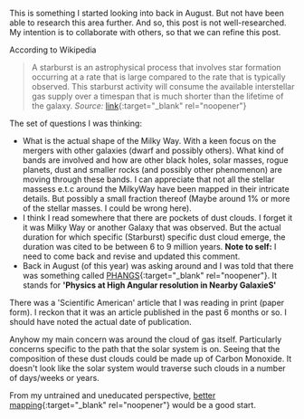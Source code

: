 This is something I started looking into back in August. But not have been able to research this area further. And so, this post is not well-researched. My intention is to collaborate with others, so that we can refine this post.

According to Wikipedia

> A starburst is an astrophysical process that involves star formation occurring at a rate that is large compared to the rate that is typically observed. This starburst activity will consume the available interstellar gas supply over a timespan that is much shorter than the lifetime of the galaxy.
*Source:* [link](https://en.wikipedia.org/wiki/Starburst_region#:~:text=A%20starburst%20is%20an%20astrophysical,the%20lifetime%20of%20the%20galaxy.){:target="_blank" rel="noopener"}
 

The set of questions I was thinking: 
* What is the actual shape of the Milky Way. With a keen focus on the mergers with other galaxies (dwarf and possibly others). What kind of bands are involved and how are other black holes, solar masses, rogue planets, dust and smaller rocks (and possibly other phenomenon) are moving through these bands. I can appreciate that not all the stellar massess e.t.c around the MilkyWay have been mapped in their intricate details. But possibly a small fraction thereof (Maybe around 1% or more of the stellar masses. I could be wrong here). 
* I think I read somewhere that there are pockets of dust clouds. I forget it it was Milky Way or another Galaxy that was observed. But the actual duration for which specific (Starburst) specific dust cloud emerge, the duration was cited to be between 6 to 9 million years. **Note to self:** I need to come back and revise and updated this comment.
* Back in August (of this year) was asking around and I was told that there was something called [PHANGS](https://twitter.com/search?lang=en&q=phangs&src=typed_query){:target="_blank" rel="noopener"}. It stands for **'Physics at High Angular resolution in Nearby GalaxieS'** 

There was a 'Scientific American' article that I was reading in print (paper form). I reckon that it was an article published in the past 6 months or so. I should have noted the actual date of publication.

Anyhow my main concern was around the cloud of gas itself. Particularly concerns specific to the path that the solar system is on. Seeing that the composition of these dust clouds could be made up of Carbon Monoxide. It doesn't look like the solar system would traverse such clouds in a number of days/weeks or years. 

From my untrained and uneducated perspective, [better mapping](https://www.google.com/search?q=esa+map+of+milky+way&oq=esa+map+of+&aqs=chrome.0.0i512j69i57j0i22i30j0i390l2.2209j0j7&sourceid=chrome&ie=UTF-8){:target="_blank" rel="noopener"} would be a good start. 
